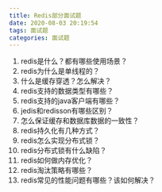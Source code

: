 ```yaml
---
title: Redis部分面试题
date: 2020-08-03 20:19:54
tags: 面试题
categories: 面试题
---
```


1. redis是什么？都有哪些使用场景？
2. redis为什么是单线程的？
3. 什么是缓存穿透？怎么解决？
4. redis支持的数据类型有哪些？
5. redis支持的java客户端有哪些？
6. jedis和redisson有哪些区别？
7. 怎么保证缓存和数据库数据的一致性？
8. redis持久化有几种方式？
9. redis怎么实现分布式锁？
10. redis分布式锁有什么缺陷？
11. redis如何做内存优化？
12. redis淘汰策略有哪些？
13. redis常见的性能问题有哪些？该如何解决？



